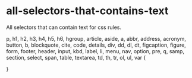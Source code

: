 # all-selectors-that-contains-text
All selectors that can contain text for css rules.

p, h1, h2, h3, h4, h5, h6, hgroup, article, aside,
a, abbr, address, acronym, button, b, blockquote, cite, code, details, div, dd, dl, dt, figcaption, figure, form, footer, header, input, kbd, label, li, menu, nav, option, pre, q, samp, section, select, span, table, textarea, td, th, tr, ol, ul, var {
    
}
